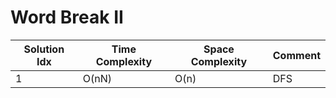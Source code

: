 # Word Break II

| Solution Idx | Time Complexity | Space Complexity | Comment |
| ------------ | --------------- | ---------------- | ------- |
| 1            | O(nN)           | O(n)             | DFS     |
